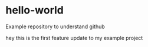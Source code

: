 # hello-world
Example repository to understand github

hey 
this is the first feature update to my example project
